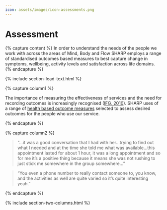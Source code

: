 ```yaml
---
icon: assets/images/icon-assessments.png
---
```


# Assessment


{% capture content %}
In order to understand the needs of the people we work with across the areas of Mind, Body and Flow SHARP 
employs a range of standardised outcomes based measures to best capture change in symptoms, wellbeing, 
activity levels and satisfaction across life domains. 
{% endcapture %}

{% include section-lead-text.html %}



{% capture column1 %}

The importance of measuring the effectiveness of services and the need for recording outcomes is increasingly 
recognised ([IFG, 2010](https://www.instituteforgovernment.org.uk/sites/default/files/publications/The%20state%20of%20commissioning.pdf)). 
SHARP uses of a range of [health based outcome measures](https://www.instituteforgovernment.org.uk/sites/default/files/publications/Beyond%20Big%20Contracts.pdf) 
selected to assess desired outcomes for the people who use our service.

{% endcapture %}


{% capture column2 %}

> “...it was a good conversation that I had with her...trying to find out what I needed and at the time she told 
> me what was available...this appointment lasted for about 1 hour, it was a long appointment and so for me it’s 
> a positive thing because it means she was not rushing to just stick me somewhere in the group somewhere…”

> “You even a phone number to really contact someone to, you know, and the activities as well are 
> quite varied so it’s quite interesting yeah.”

{% endcapture %}


{% include section-two-columns.html %}
